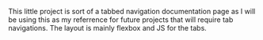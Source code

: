 This little project is sort of a tabbed navigation documentation page as I will be using this as my referrence for future projects that will require tab navigations. The layout is mainly flexbox and JS for the tabs.
